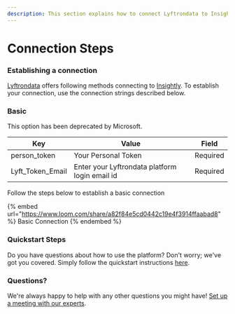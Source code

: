 ```yaml
---
description: This section explains how to connect Lyftrondata to Insightly.
---
```


# Connection Steps

### Establishing a connection

[Lyftrondata](https://www.lyftrondata.com) offers following methods connecting to [Insightly](https://www.lyftrondata.com/integration/sales-analytics/insightly/). To establish your connection, use the connection strings described below.

### Basic

This option has been deprecated by Microsoft.

| Key                | Value                                          | Field    |
| ------------------ | ---------------------------------------------- | -------- |
| person\_token      | Your Personal Token                            | Required |
| Lyft\_Token\_Email | Enter your Lyftrondata platform login email id | Required |

Follow the steps below to establish a basic connection

{% embed url="https://www.loom.com/share/a82f84e5cd0442c19e4f3914ffaabad8" %}
Basic Connection
{% endembed %}

### Quickstart Steps

Do you have questions about how to use the platform? Don't worry; we've got you covered. Simply follow the quickstart instructions [here](README.md).

### Questions? <a href="#questions" id="questions"></a>

We're always happy to help with any other questions you might have! [Set up a meeting with our experts](https://www.lyftrondata.com/book-a-meeting/).
